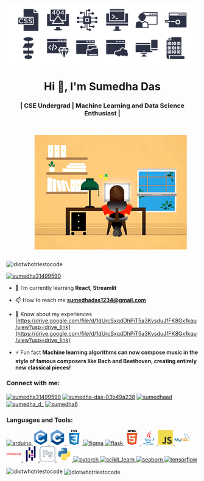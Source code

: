![MasterHead](https://github.com/Idiotwhotriestocode/idiotwhotriestocode/blob/main/masterhead.jpg)
<h1 align="center">Hi 👋, I'm Sumedha Das</h1>
<h3 align="center">| CSE Undergrad | Machine Learning and Data Science Enthusiast |</h3>

<img align="right" alt="Coding" width="400" src="https://github.com/Idiotwhotriestocode/idiotwhotriestocode/blob/main/JXA0.gif" style="padding:30px">

<p align="left"> <img src="https://komarev.com/ghpvc/?username=idiotwhotriestocode&label=Profile%20views&color=0e75b6&style=flat" alt="idiotwhotriestocode" /> </p>

<p align="left"> <a href="https://twitter.com/sumedha31499590" target="blank"><img src="https://img.shields.io/twitter/follow/sumedha31499590?logo=twitter&style=for-the-badge" alt="sumedha31499590" /></a> </p>

- 🌱 I’m currently learning **React, Streamlit**

- 📫 How to reach me **sumedhadas1234@gmail.com**

- 📄 Know about my experiences [https://drive.google.com/file/d/1dUrcSxqdDhPiT5a3KvsduJfFK8Gx1kqu/view?usp=drive_link](https://drive.google.com/file/d/1dUrcSxqdDhPiT5a3KvsduJfFK8Gx1kqu/view?usp=drive_link)

- ⚡ Fun fact **Machine learning algorithms can now compose music in the style of famous composers like Bach and Beethoven, creating entirely new classical pieces!**

<h3 align="left">Connect with me:</h3>
<p align="left">
<a href="https://twitter.com/sumedha31499590" target="blank"><img align="center" src="https://raw.githubusercontent.com/rahuldkjain/github-profile-readme-generator/master/src/images/icons/Social/twitter.svg" alt="sumedha31499590" height="30" width="40" /></a>
<a href="https://linkedin.com/in/sumedha-das-03b49a238" target="blank"><img align="center" src="https://raw.githubusercontent.com/rahuldkjain/github-profile-readme-generator/master/src/images/icons/Social/linked-in-alt.svg" alt="sumedha-das-03b49a238" height="30" width="40" /></a>
<a href="https://kaggle.com/sumedhaad" target="blank"><img align="center" src="https://raw.githubusercontent.com/rahuldkjain/github-profile-readme-generator/master/src/images/icons/Social/kaggle.svg" alt="sumedhaad" height="30" width="40" /></a>
<a href="https://instagram.com/sumedha_d_" target="blank"><img align="center" src="https://raw.githubusercontent.com/rahuldkjain/github-profile-readme-generator/master/src/images/icons/Social/instagram.svg" alt="sumedha_d_" height="30" width="40" /></a>
<a href="https://www.leetcode.com/sumedha6" target="blank"><img align="center" src="https://raw.githubusercontent.com/rahuldkjain/github-profile-readme-generator/master/src/images/icons/Social/leet-code.svg" alt="sumedha6" height="30" width="40" /></a>
</p>

<h3 align="left">Languages and Tools:</h3>
<p align="left"> <a href="https://www.arduino.cc/" target="_blank" rel="noreferrer"> <img src="https://cdn.worldvectorlogo.com/logos/arduino-1.svg" alt="arduino" width="40" height="40"/> </a> <a href="https://www.cprogramming.com/" target="_blank" rel="noreferrer"> <img src="https://raw.githubusercontent.com/devicons/devicon/master/icons/c/c-original.svg" alt="c" width="40" height="40"/> </a> <a href="https://www.w3schools.com/cpp/" target="_blank" rel="noreferrer"> <img src="https://raw.githubusercontent.com/devicons/devicon/master/icons/cplusplus/cplusplus-original.svg" alt="cplusplus" width="40" height="40"/> </a> <a href="https://www.w3schools.com/css/" target="_blank" rel="noreferrer"> <img src="https://raw.githubusercontent.com/devicons/devicon/master/icons/css3/css3-original-wordmark.svg" alt="css3" width="40" height="40"/> </a> <a href="https://www.figma.com/" target="_blank" rel="noreferrer"> <img src="https://www.vectorlogo.zone/logos/figma/figma-icon.svg" alt="figma" width="40" height="40"/> </a> <a href="https://flask.palletsprojects.com/" target="_blank" rel="noreferrer"> <img src="https://www.vectorlogo.zone/logos/pocoo_flask/pocoo_flask-icon.svg" alt="flask" width="40" height="40"/> </a> <a href="https://www.w3.org/html/" target="_blank" rel="noreferrer"> <img src="https://raw.githubusercontent.com/devicons/devicon/master/icons/html5/html5-original-wordmark.svg" alt="html5" width="40" height="40"/> </a> <a href="https://www.java.com" target="_blank" rel="noreferrer"> <img src="https://raw.githubusercontent.com/devicons/devicon/master/icons/java/java-original.svg" alt="java" width="40" height="40"/> </a> <a href="https://developer.mozilla.org/en-US/docs/Web/JavaScript" target="_blank" rel="noreferrer"> <img src="https://raw.githubusercontent.com/devicons/devicon/master/icons/javascript/javascript-original.svg" alt="javascript" width="40" height="40"/> </a> <a href="https://www.mysql.com/" target="_blank" rel="noreferrer"> <img src="https://raw.githubusercontent.com/devicons/devicon/master/icons/mysql/mysql-original-wordmark.svg" alt="mysql" width="40" height="40"/> </a> <a href="https://www.oracle.com/" target="_blank" rel="noreferrer"> <img src="https://raw.githubusercontent.com/devicons/devicon/master/icons/oracle/oracle-original.svg" alt="oracle" width="40" height="40"/> </a> <a href="https://pandas.pydata.org/" target="_blank" rel="noreferrer"> <img src="https://raw.githubusercontent.com/devicons/devicon/2ae2a900d2f041da66e950e4d48052658d850630/icons/pandas/pandas-original.svg" alt="pandas" width="40" height="40"/> </a> <a href="https://www.photoshop.com/en" target="_blank" rel="noreferrer"> <img src="https://raw.githubusercontent.com/devicons/devicon/master/icons/photoshop/photoshop-line.svg" alt="photoshop" width="40" height="40"/> </a> <a href="https://www.python.org" target="_blank" rel="noreferrer"> <img src="https://raw.githubusercontent.com/devicons/devicon/master/icons/python/python-original.svg" alt="python" width="40" height="40"/> </a> <a href="https://pytorch.org/" target="_blank" rel="noreferrer"> <img src="https://www.vectorlogo.zone/logos/pytorch/pytorch-icon.svg" alt="pytorch" width="40" height="40"/> </a> <a href="https://scikit-learn.org/" target="_blank" rel="noreferrer"> <img src="https://upload.wikimedia.org/wikipedia/commons/0/05/Scikit_learn_logo_small.svg" alt="scikit_learn" width="40" height="40"/> </a> <a href="https://seaborn.pydata.org/" target="_blank" rel="noreferrer"> <img src="https://seaborn.pydata.org/_images/logo-mark-lightbg.svg" alt="seaborn" width="40" height="40"/> </a> <a href="https://www.tensorflow.org" target="_blank" rel="noreferrer"> <img src="https://www.vectorlogo.zone/logos/tensorflow/tensorflow-icon.svg" alt="tensorflow" width="40" height="40"/> </a> </p>

<p><img align="left" src="https://github-readme-stats.vercel.app/api/top-langs?username=idiotwhotriestocode&show_icons=true&locale=en&layout=compact" alt="idiotwhotriestocode" /></p>

<p>&nbsp;<img align="center" src="https://github-readme-stats.vercel.app/api?username=idiotwhotriestocode&show_icons=true&locale=en" alt="idiotwhotriestocode" /></p>
